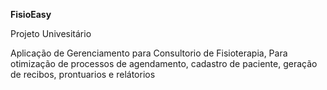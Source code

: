 **FisioEasy**

Projeto Univesitário

Aplicação de Gerenciamento para Consultorio de Fisioterapia,
Para otimização  de processos de agendamento, cadastro de paciente, geração de recibos, prontuarios e relátorios

